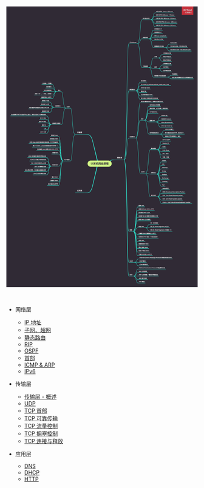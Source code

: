 <br>

![](../Images/Network/ReadMe/ComputerNetwork.png)

<br>


- 网络层
	- [IP 地址](https://github.com/zhaoName/Notes/blob/master/Netwotk/%E7%BD%91%E7%BB%9C%E5%B1%82-IP%E5%9C%B0%E5%9D%80.md)
	- [子网、超网](https://github.com/zhaoName/Notes/blob/master/Netwotk/%E7%BD%91%E7%BB%9C%E5%B1%82-%E5%AD%90%E7%BD%91%E8%B6%85%E7%BD%91.md)
	- [静态路由](https://github.com/zhaoName/Notes/blob/master/Netwotk/%E7%BD%91%E7%BB%9C%E5%B1%82-%E9%9D%99%E6%80%81%E8%B7%AF%E7%94%B1.md)
	- [RIP](https://github.com/zhaoName/Notes/blob/master/Netwotk/%E7%BD%91%E7%BB%9C%E5%B1%82-RIP.md)
	- [OSPF](https://github.com/zhaoName/Notes/blob/master/Netwotk/%E7%BD%91%E7%BB%9C%E5%B1%82-OSPF.md)
	- [首部](https://github.com/zhaoName/Notes/blob/master/Netwotk/%E7%BD%91%E7%BB%9C%E5%B1%82-%E9%A6%96%E9%83%A8.md)
	- [ICMP & ARP](https://github.com/zhaoName/Notes/blob/master/Netwotk/%E7%BD%91%E7%BB%9C%E5%B1%82-ICMP-ARP.md)
	- [IPv6](https://github.com/zhaoName/Notes/blob/master/Netwotk/%E7%BD%91%E7%BB%9C%E5%B1%82-IPv6.md)

- 传输层

	- [传输层 - 概述](https://github.com/zhaoName/Notes/blob/master/Netwotk/%E4%BC%A0%E8%BE%93%E5%B1%82-%E6%A6%82%E8%BF%B0.md)
	- [UDP](https://github.com/zhaoName/Notes/blob/master/Netwotk/%E4%BC%A0%E8%BE%93%E5%B1%82-UDP.md)
	- [TCP 首部](https://github.com/zhaoName/Notes/blob/master/Netwotk/%E4%BC%A0%E8%BE%93%E5%B1%82-TCP%E9%A6%96%E9%83%A8.md)
	- [TCP 可靠传输](https://github.com/zhaoName/Notes/blob/master/Netwotk/%E4%BC%A0%E8%BE%93%E5%B1%82-TCP%E5%8F%AF%E9%9D%A0%E4%BC%A0%E8%BE%93.md)
	- [TCP 流量控制](https://github.com/zhaoName/Notes/blob/master/Netwotk/%E4%BC%A0%E8%BE%93%E5%B1%82-TCP%E6%B5%81%E9%87%8F%E6%8E%A7%E5%88%B6.md)
	- [TCP 拥塞控制](https://github.com/zhaoName/Notes/blob/master/Netwotk/%E4%BC%A0%E8%BE%93%E5%B1%82-TCP%E6%8B%A5%E5%A1%9E%E6%8E%A7%E5%88%B6.md)
	- [TCP 连接与释放](https://github.com/zhaoName/Notes/blob/master/Netwotk/%E4%BC%A0%E8%BE%93%E5%B1%82-TCP%E8%BF%9E%E6%8E%A5%E4%B8%8E%E9%87%8A%E6%94%BE.md)

- 应用层

	- [DNS](https://github.com/zhaoName/Notes/blob/master/Netwotk/%E5%BA%94%E7%94%A8%E5%B1%82-DNS.md)
	- [DHCP](https://github.com/zhaoName/Notes/blob/master/Netwotk/%E5%BA%94%E7%94%A8%E5%B1%82-DHCP.md)
	- [HTTP](https://github.com/zhaoName/Notes/blob/master/Netwotk/%E5%BA%94%E7%94%A8%E5%B1%82-HTTP.md)
	

<br>

<br>